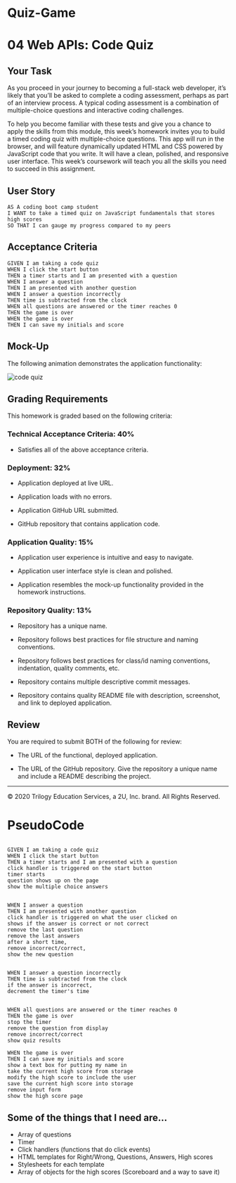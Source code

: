 # Quiz-Game

# 04 Web APIs: Code Quiz

## Your Task

As you proceed in your journey to becoming a full-stack web developer, it’s likely that you’ll be asked to complete a coding assessment, perhaps as part of an interview process. A typical coding assessment is a combination of multiple-choice questions and interactive coding challenges. 

To help you become familiar with these tests and give you a chance to apply the skills from this module, this week’s homework invites you to build a timed coding quiz with multiple-choice questions. This app will run in the browser, and will feature dynamically updated HTML and CSS powered by JavaScript code that you write. It will have a clean, polished, and responsive user interface. This week’s coursework will teach you all the skills you need to succeed in this assignment.


## User Story

```
AS A coding boot camp student
I WANT to take a timed quiz on JavaScript fundamentals that stores high scores
SO THAT I can gauge my progress compared to my peers
```


## Acceptance Criteria

```
GIVEN I am taking a code quiz
WHEN I click the start button
THEN a timer starts and I am presented with a question
WHEN I answer a question
THEN I am presented with another question
WHEN I answer a question incorrectly
THEN time is subtracted from the clock
WHEN all questions are answered or the timer reaches 0
THEN the game is over
WHEN the game is over
THEN I can save my initials and score
```


## Mock-Up

The following animation demonstrates the application functionality:

![code quiz](./Assets/04-web-apis-homework-demo.gif)


## Grading Requirements

This homework is graded based on the following criteria: 

### Technical Acceptance Criteria: 40%

* Satisfies all of the above acceptance criteria.

### Deployment: 32%

* Application deployed at live URL.

* Application loads with no errors.

* Application GitHub URL submitted.

* GitHub repository that contains application code.

### Application Quality: 15%

* Application user experience is intuitive and easy to navigate.

* Application user interface style is clean and polished.

* Application resembles the mock-up functionality provided in the homework instructions.

### Repository Quality: 13%

* Repository has a unique name.

* Repository follows best practices for file structure and naming conventions.

* Repository follows best practices for class/id naming conventions, indentation, quality comments, etc.

* Repository contains multiple descriptive commit messages.

* Repository contains quality README file with description, screenshot, and link to deployed application.


## Review

You are required to submit BOTH of the following for review:

* The URL of the functional, deployed application.

* The URL of the GitHub repository. Give the repository a unique name and include a README describing the project.

- - -
© 2020 Trilogy Education Services, a 2U, Inc. brand. All Rights Reserved.



# PseudoCode

```

GIVEN I am taking a code quiz
WHEN I click the start button
THEN a timer starts and I am presented with a question
click handler is triggered on the start button
timer starts
question shows up on the page
show the multiple choice answers


WHEN I answer a question
THEN I am presented with another question
click handler is triggered on what the user clicked on
shows if the answer is correct or not correct
remove the last question
remove the last answers
after a short time,
remove incorrect/correct,
show the new question


WHEN I answer a question incorrectly
THEN time is subtracted from the clock
if the answer is incorrect,
decrement the timer's time


WHEN all questions are answered or the timer reaches 0
THEN the game is over
stop the timer
remove the question from display
remove incorrect/correct
show quiz results

WHEN the game is over
THEN I can save my initials and score
show a text box for putting my name in
take the current high score from storage
modify the high score to include the user
save the current high score into storage
remove input form
show the high score page

```

## Some of the things that I need are...

* Array of questions
* Timer
* Click handlers (functions that do click events)
* HTML templates for Right/Wrong, Questions, Answers, High scores
* Stylesheets for each template
* Array of objects for the high scores (Scoreboard and a way to save it)
